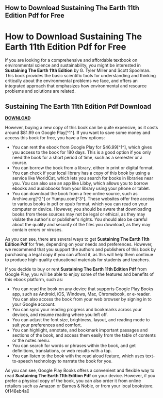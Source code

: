 ## How to Download Sustaining The Earth 11th Edition Pdf for Free

  
# How to Download Sustaining The Earth 11th Edition Pdf for Free
 
If you are looking for a comprehensive and affordable textbook on environmental science and sustainability, you might be interested in **Sustaining The Earth 11th Edition** by G. Tyler Miller and Scott Spoolman. This book provides the basic scientific tools for understanding and thinking critically about the environmental problems we face, and offers an integrated approach that emphasizes how environmental and resource problems and solutions are related.
 
## Sustaining The Earth 11th Edition Pdf Download


[**DOWNLOAD**](https://searchdisvipas.blogspot.com/?download=2tLPRd)

 
However, buying a new copy of this book can be quite expensive, as it costs around $81.99 on Google Play[^1^]. If you want to save some money and access this book for free, you have a few options:
 
- You can rent the ebook from Google Play for $46.99[^1^], which gives you access to the book for 180 days. This is a good option if you only need the book for a short period of time, such as a semester or a course.
- You can borrow the book from a library, either in print or digital format. You can check if your local library has a copy of this book by using a service like WorldCat, which lets you search for books in libraries near you. You can also use an app like Libby, which allows you to borrow ebooks and audiobooks from your library using your phone or tablet.
- You can download the book from a free online source, such as Archive.org[^2^] or Yumpu.com[^3^]. These websites offer free access to various books in pdf or epub format, which you can read on your computer or device. However, you should be aware that downloading books from these sources may not be legal or ethical, as they may violate the author's or publisher's rights. You should also be careful about the quality and security of the files you download, as they may contain errors or viruses.

As you can see, there are several ways to get **Sustaining The Earth 11th Edition Pdf** for free, depending on your needs and preferences. However, we recommend that you support the authors and publishers of this book by purchasing a legal copy if you can afford it, as this will help them continue to produce high-quality educational materials for students and teachers.
  
If you decide to buy or rent **Sustaining The Earth 11th Edition Pdf** from Google Play, you will be able to enjoy some of the features and benefits of this ebook platform, such as:

- You can read the book on any device that supports Google Play Books app, such as Android, iOS, Windows, Mac, Chromebook, or e-reader. You can also access the book from your web browser by signing in to your Google account.
- You can sync your reading progress and bookmarks across your devices, and resume reading where you left off.
- You can adjust the font size, brightness, layout, and reading mode to suit your preferences and comfort.
- You can highlight, annotate, and bookmark important passages and sections of the book, and access them easily from the table of contents or the notes menu.
- You can search for words or phrases within the book, and get definitions, translations, or web results with a tap.
- You can listen to the book with the read aloud feature, which uses text-to-speech technology to narrate the book for you.

As you can see, Google Play Books offers a convenient and flexible way to read **Sustaining The Earth 11th Edition Pdf** on your device. However, if you prefer a physical copy of the book, you can also order it from online retailers such as Amazon or Barnes & Noble, or from your local bookstore.
 0f148eb4a0
